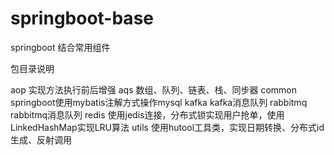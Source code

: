 # springboot-base
springboot 结合常用组件

  包目录说明
  
  aop 实现方法执行前后增强
  aqs 数组、队列、链表、栈、同步器
  common  springboot使用mybatis注解方式操作mysql
  kafka   kafka消息队列
  rabbitmq rabbitmq消息队列
  redis  使用jedis连接，分布式锁实现用户抢单，使用LinkedHashMap实现LRU算法
  utils  使用hutool工具类，实现日期转换、分布式id生成、反射调用
  
